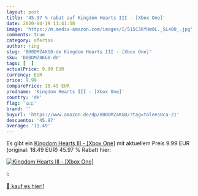 ```yaml
---
layout: post
title: '45.97 % rabat auf Kingdom Hearts III - [Xbox One]'
date: 2020-04-19 11:41:58
image: 'https://m.media-amazon.com/images/I/515C38fHm0L._SL400_.jpg'
comments: true
category: ofertas
author: ring
slug: 'B00DMZ4KG0-de Kingdom Hearts III - [Xbox One]'
sku: 'B00DMZ4KG0-de'
tags: [  ]
actualPrice: 9.99 EUR
currency: EUR
price: 9.99
comparePrice: 18.49 EUR
prodname: 'Kingdom Hearts III - [Xbox One]'
country: 'de'
flag: '🇩🇪'
brand: ''
buyurl: 'https://www.amazon.de/dp/B00DMZ4KG0/?tag=tolees0ca-21'
descuento: '45.97'
average: '11.49'
---
```


Es gibt ein [Kingdom Hearts III - [Xbox One]](https://www.amazon.de/dp/B00DMZ4KG0/?tag=tolees0ca-21) mit aktuellem Preis 9.99 EUR (original: 18.49 EUR) 45.97 % Rabatt hier:

[![Kingdom Hearts III - [Xbox One]](https://m.media-amazon.com/images/I/515C38fHm0L._SL400_.jpg)](https://www.amazon.de/dp/B00DMZ4KG0/?tag=tolees0ca-21)

ℹ️:


[🛒 kauf es hier!!](https://www.amazon.de/dp/B00DMZ4KG0/?tag=tolees0ca-21)

